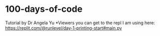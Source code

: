 # 100-days-of-code
Tutorial by Dr Angela Yu
*Viewers you can get to the repl I am using here:
https://replit.com/@runlevel/day-1-printing-start#main.py
